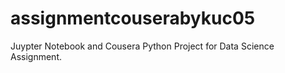 # assignmentcouserabykuc05
Juypter Notebook and Cousera Python Project for Data Science Assignment.
